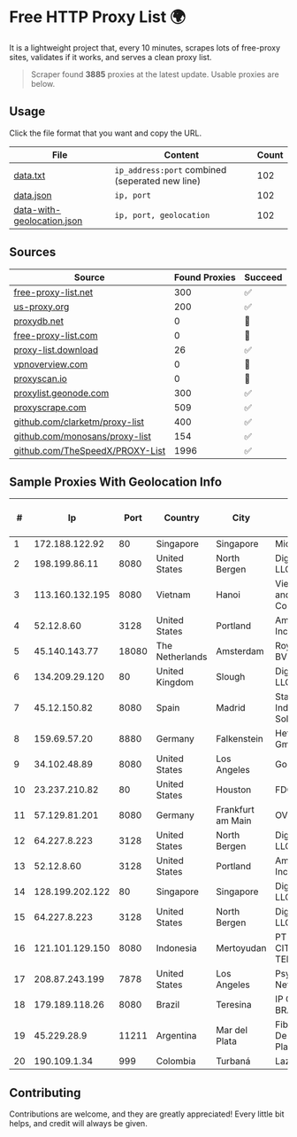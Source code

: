 
# Free HTTP Proxy List 🌍

It is a lightweight project that, every 10 minutes, scrapes lots of free-proxy sites, validates if it works, and serves a clean proxy list.


> Scraper found **3885** proxies at the latest update. Usable proxies are below.

## Usage

Click the file format that you want and copy the URL.


|File|Content|Count|
|----|-------|-----|
|[data.txt](https://raw.githubusercontent.com/themiralay/Proxy-List-World/master/data.txt)|`ip_address:port` combined (seperated new line)|102|
|[data.json](https://raw.githubusercontent.com/themiralay/Proxy-List-World/master/data.json)|`ip, port`|102|
|[data-with-geolocation.json](https://raw.githubusercontent.com/themiralay/Proxy-List-World/master/data-with-geolocation.json)|`ip, port, geolocation`|102|

## Sources

|Source|Found Proxies|Succeed|
|------|-------------|-------|
|[free-proxy-list.net](https://free-proxy-list.net)|300|✅|
|[us-proxy.org](https://www.us-proxy.org)|200|✅|
|[proxydb.net](http://proxydb.net)|0|🚫|
|[free-proxy-list.com](https://free-proxy-list.com/?page=&port=&type%5B%5D=http&type%5B%5D=https&up_time=0&search=Search)|0|🚫|
|[proxy-list.download](https://www.proxy-list.download/HTTP)|26|✅|
|[vpnoverview.com](https://vpnoverview.com/privacy/anonymous-browsing/free-proxy-servers)|0|🚫|
|[proxyscan.io](https://www.proxyscan.io)|0|🚫|
|[proxylist.geonode.com](https://proxylist.geonode.com/api/proxy-list?limit=300&page=1&sort_by=lastChecked&sort_type=desc&protocols=http,https)|300|✅|
|[proxyscrape.com](https://api.proxyscrape.com/v2/?request=displayproxies&protocol=http&timeout=10000&country=all&ssl=all&anonymity=all)|509|✅|
|[github.com/clarketm/proxy-list](https://raw.githubusercontent.com/clarketm/proxy-list/master/proxy-list-raw.txt)|400|✅|
|[github.com/monosans/proxy-list](https://raw.githubusercontent.com/monosans/proxy-list/main/proxies/http.txt)|154|✅|
|[github.com/TheSpeedX/PROXY-List](https://raw.githubusercontent.com/TheSpeedX/PROXY-List/master/http.txt)|1996|✅|


## Sample Proxies With Geolocation Info

|#|Ip|Port|Country|City|Internet Service Provider|
|-|--|----|-------|----|-------------------------|
|1|172.188.122.92|80|Singapore|Singapore|Microsoft|
|2|198.199.86.11|8080|United States|North Bergen|DigitalOcean, LLC|
|3|113.160.132.195|8080|Vietnam|Hanoi|VietNam Post and Telecom Corporation|
|4|52.12.8.60|3128|United States|Portland|Amazon.com, Inc.|
|5|45.140.143.77|18080|The Netherlands|Amsterdam|RoyaleHosting BV|
|6|134.209.29.120|80|United Kingdom|Slough|DigitalOcean, LLC|
|7|45.12.150.82|8080|Spain|Madrid|Stark Industries Solutions LTD|
|8|159.69.57.20|8880|Germany|Falkenstein|Hetzner Online GmbH|
|9|34.102.48.89|8080|United States|Los Angeles|Google LLC|
|10|23.237.210.82|80|United States|Houston|FDCservers.net|
|11|57.129.81.201|8080|Germany|Frankfurt am Main|OVH SAS|
|12|64.227.8.223|3128|United States|North Bergen|DigitalOcean, LLC|
|13|52.12.8.60|3128|United States|Portland|Amazon.com, Inc.|
|14|128.199.202.122|80|Singapore|Singapore|DigitalOcean, LLC|
|15|64.227.8.223|3128|United States|North Bergen|DigitalOcean, LLC|
|16|121.101.129.150|8080|Indonesia|Mertoyudan|PT SELARAS CITRA TERABIT|
|17|208.87.243.199|7878|United States|Los Angeles|Psychz Networks|
|18|179.189.118.26|8080|Brazil|Teresina|IP CARRIER BRASIL|
|19|45.229.28.9|11211|Argentina|Mar del Plata|Fibras Opticas De MAR Del Plata S.A.|
|20|190.109.1.34|999|Colombia|Turbaná|Lazus Medellin|



## Contributing

Contributions are welcome, and they are greatly appreciated! Every
little bit helps, and credit will always be given.

